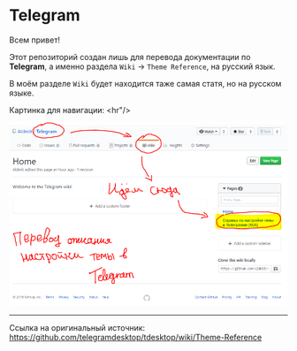 # Telegram

Всем привет! 

Этот репозиторий создан лишь для перевода документации по **Telegram**, а именно раздела `Wiki` -> `Theme Reference`, на русский язык.

В моём разделе `Wiki` будет находится таже самая статя, но на русском языке.

Картинка для навигации:
<hr"/>

<img src="/Tgm.PNG">

<hr/>

Ссылка на оригинальный источник:
https://github.com/telegramdesktop/tdesktop/wiki/Theme-Reference
